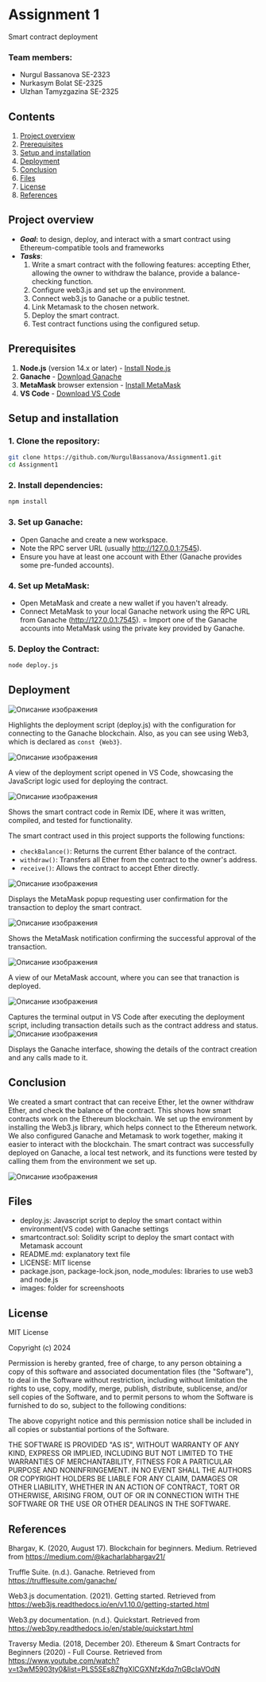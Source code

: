 # Assignment 1


 Smart contract deployment

### Team members: 
- Nurgul Bassanova SE-2323
- Nurkasym Bolat SE-2325
- Ulzhan Tamyzgazina SE-2325


## Contents

1. [Project overview](#project-overview)
2. [Prerequisites](#prerequisites)
3. [Setup and installation](#setup-and-installation)
4. [Deployment](#deployment)
5. [Conclusion](#conclusion)
6. [Files](#files)
7. [License](#license)
8. [References](#license)



## Project overview

- <b><i>Goal</i>:</b>  to design, deploy, and interact with a smart contract using Ethereum-compatible tools and frameworks
- <b><i>Tasks</i></b>:
    1. Write a smart contract with the following features: accepting Ether, allowing the owner to withdraw the balance, provide a balance-checking function.
    2. Configure web3.js and set up the environment.
    3. Connect web3.js to Ganache or a public testnet.
    4. Link Metamask to the chosen network.
    5. Deploy the smart contract.
    6. Test contract functions using the configured setup.
 

## Prerequisites

1. **Node.js** (version 14.x or later) - [Install Node.js](https://nodejs.org/)
2. **Ganache** - [Download Ganache](https://www.trufflesuite.com/ganache)
3. **MetaMask** browser extension - [Install MetaMask](https://metamask.io/)
4. **VS Code** - [Download VS Code](https://code.visualstudio.com/)


## Setup and installation 

### 1. Clone the repository:

```bash
git clone https://github.com/NurgulBassanova/Assignment1.git
cd Assignment1
```
### 2. Install dependencies:

```bash
npm install
```
### 3. Set up Ganache:
- Open Ganache and create a new workspace.
- Note the RPC server URL (usually http://127.0.0.1:7545).
- Ensure you have at least one account with Ether (Ganache provides some pre-funded accounts).

### 4. Set up MetaMask:
- Open MetaMask and create a new wallet if you haven't already.
- Connect MetaMask to your local Ganache network using the RPC URL from Ganache (http://127.0.0.1:7545).
= Import one of the Ganache accounts into MetaMask using the private key provided by Ganache.


### 5. Deploy the Contract:
```bash
node deploy.js
```


## Deployment
![Описание изображения](images/web3.jpg)

Highlights the deployment script (deploy.js) with the configuration for connecting to the Ganache blockchain. Also, as you can see using Web3, which is declared as `const {Web3}`.


![Описание изображения](images/script.jpg)


A view of the deployment script opened in VS Code, showcasing the JavaScript logic used for deploying the contract.

![Описание изображения](images/smart.jpg)

Shows the smart contract code in Remix IDE, where it was written, compiled, and tested for functionality.

The smart contract used in this project supports the following functions:

- `checkBalance()`: Returns the current Ether balance of the contract.
- `withdraw()`: Transfers all Ether from the contract to the owner's address.
- `receive()`: Allows the contract to accept Ether directly.

![Описание изображения](images/withdraw.jpg)

Displays the MetaMask popup requesting user confirmation for the transaction to deploy the smart contract.

![Описание изображения](images/approve1.jpg)

Shows the MetaMask notification confirming the successful approval of the transaction.

![Описание изображения](images/acc.jpg)

A view of our MetaMask account, where you can see that tranaction is deployed. 

![Описание изображения](images/outputVS.jpg)

Captures the terminal output in VS Code after executing the deployment script, including transaction details such as the contract address and status.
![Описание изображения](images/ganache.jpg)

Displays the Ganache interface, showing the details of the contract creation and any calls made to it.

## Conclusion

We created a smart contract that can receive Ether, let the owner withdraw Ether, and check the balance of the contract. This shows how smart contracts work on the Ethereum blockchain. 
We set up the environment by installing the Web3.js library, which helps connect to the Ethereum network. 
We also configured Ganache and Metamask to work together, making it easier to interact with the blockchain. The smart contract was successfully deployed on Ganache, a local test network, and its functions were tested by calling them from the environment we set up.

![Описание изображения](images/callandcreation.jpg)


## Files

- deploy.js: Javascript script to deploy the smart contact within environment(VS code) with Ganache settings
- smartcontract.sol: Solidity script to deploy the smart contact with Metamask account
- README.md: explanatory text file
- LICENSE: MIT license
- package.json, package-lock.json, node_modules: libraries to use web3 and node.js
- images: folder for screenshoots

## License

MIT License

Copyright (c) 2024

Permission is hereby granted, free of charge, to any person obtaining a copy
of this software and associated documentation files (the "Software"), to deal
in the Software without restriction, including without limitation the rights
to use, copy, modify, merge, publish, distribute, sublicense, and/or sell
copies of the Software, and to permit persons to whom the Software is
furnished to do so, subject to the following conditions:

The above copyright notice and this permission notice shall be included in all
copies or substantial portions of the Software.

THE SOFTWARE IS PROVIDED "AS IS", WITHOUT WARRANTY OF ANY KIND, EXPRESS OR
IMPLIED, INCLUDING BUT NOT LIMITED TO THE WARRANTIES OF MERCHANTABILITY,
FITNESS FOR A PARTICULAR PURPOSE AND NONINFRINGEMENT. IN NO EVENT SHALL THE
AUTHORS OR COPYRIGHT HOLDERS BE LIABLE FOR ANY CLAIM, DAMAGES OR OTHER
LIABILITY, WHETHER IN AN ACTION OF CONTRACT, TORT OR OTHERWISE, ARISING FROM,
OUT OF OR IN CONNECTION WITH THE SOFTWARE OR THE USE OR OTHER DEALINGS IN THE
SOFTWARE.

## References

Bhargav, K. (2020, August 17). Blockchain for beginners. Medium. Retrieved from https://medium.com/@kacharlabhargav21/

Truffle Suite. (n.d.). Ganache. Retrieved from https://trufflesuite.com/ganache/

Web3.js documentation. (2021). Getting started. Retrieved from https://web3js.readthedocs.io/en/v1.10.0/getting-started.html

Web3.py documentation. (n.d.). Quickstart. Retrieved from https://web3py.readthedocs.io/en/stable/quickstart.html

Traversy Media. (2018, December 20). Ethereum & Smart Contracts for Beginners (2020) - Full Course. Retrieved from https://www.youtube.com/watch?v=t3wM5903ty0&list=PLS5SEs8ZftgXlCGXNfzKdq7nGBcIaVOdN

